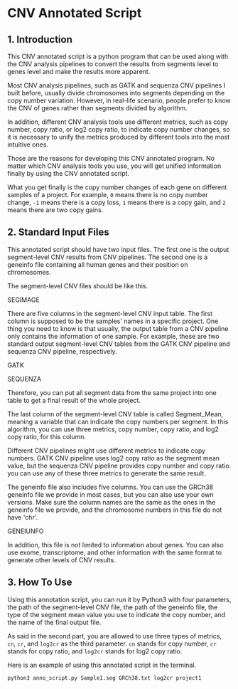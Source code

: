 # CNV Annotated Script 

## 1. Introduction

This CNV annotated script is a python program that can be used along with the CNV analysis pipelines to convert the results from segments level to genes level and make the results more apparent.

Most CNV analysis pipelines, such as GATK and sequenza CNV pipelines I built before, usually divide chromosomes into segments depending on the copy number variation. However, in real-life scenario, people prefer to know the CNV of genes rather than segments divided by algorithm.

In addition, different CNV analysis tools use different metrics, such as copy number, copy ratio, or log2 copy ratio, to indicate copy number changes, so it is necessary to unify the metrics produced by different tools into the most intuitive ones.

Those are the reasons for developing this CNV annotated program. No matter which CNV analysis tools you use, you will get unified information finally by using the CNV annotated script.

What you get finally is the copy number changes of each gene on different samples of a project. For example, `0` means there is no copy number change, `-1` means there is a copy loss, `1` means there is a copy gain, and `2` means there are two copy gains.

## 2. Standard Input Files

This annotated script should have two input files. The first one is the output segment-level CNV results from CNV pipelines. The second one is a geneinfo file containing all human genes and their position on chromosomes.

The segment-level CNV files should be like this.

SEGIMAGE

There are five columns in the segment-level CNV input table. The first column is supposed to be the samples' names in a specific project. One thing you need to know is that usually, the output table from a CNV pipeline only contains the information of one sample. For example, these are two standard output segment-level CNV tables from the GATK CNV pipeline and sequenza CNV pipeline, respectively.

GATK

SEQUENZA

Therefore, you can put all segment data from the same project into one table to get a final result of the whole project.

The last column of the segment-level CNV table is called Segment_Mean, meaning a variable that can indicate the copy numbers per segment. In this algorithm, you can use three metrics, copy number, copy ratio, and log2 copy ratio, for this column. 

Different CNV pipelines might use different metrics to indicate copy numbers. GATK CNV pipeline uses log2 copy ratio as the segment mean value, but the sequenza CNV pipeline provides copy number and copy ratio. you can use any of these three metrics to generate the same result.

The geneinfo file also includes five columns. You can use the GRCh38 geneinfo file we provide in most cases, but you can also use your own versions. Make sure the column names are the same as the ones in the geneinfo file we provide, and the chromosome numbers in this file do not have 'chr'.

GENEIUNFO

In addition, this file is not limited to information about genes. You can also use exome, transcriptome, and other information with the same format to generate other levels of CNV results.

## 3. How To Use

Using this annotation script, you can run it by Python3 with four parameters, the path of the segment-level CNV file, the path of the geneinfo file, the type of the segment mean value you use to indicate the copy number, and the name of the final output file.

As said in the second part, you are allowed to use three types of metrics, `cn`, `cr`, and `log2cr` as the third parameter. `cn` stands for copy number, `cr` stands for copy ratio, and `log2cr` stands for log2 copy ratio.

Here is an example of using this annotated script in the terminal.

```
python3 anno_script.py Sample1.seg GRCh38.txt log2cr project1
```

